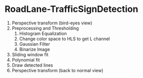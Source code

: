 # RoadLane-TrafficSignDetection

1. Perspective transform (bird-eyes view)
2. Preprocessing and Thresholding
   1. Histogram Equalization
   2. Change color space to HLS to get L channel
   3. Gaussian Filter
   4. Binarize Image
3. Sliding window fit
4. Polynomial fit
5. Draw detected lines
6. Perspective transform (back to normal view)
